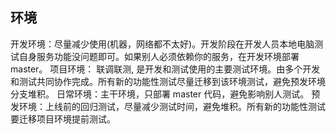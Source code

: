 ## 环境

开发环境：尽量减少使用(机器，网络都不太好)。开发阶段在开发人员本地电脑测试自身服务功能没问题即可。如果别人必须依赖你的服务，在开发环境部署 master。
项目环境： 联调联测, 是开发和测试使用的主要测试环境。由多个开发和测试共同协作完成。所有新的功能性测试尽量迁移到该环境测试，避免预发环境分支堆积。
日常环境：主干环境，只部署 master 代码，避免影响别人测试。
预发环境：上线前的回归测试，尽量减少测试时间，避免堆积。所有新的功能性测试要迁移项目环境提前测试。

